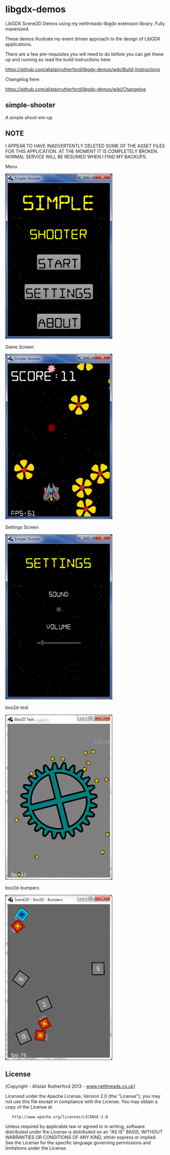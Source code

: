 libgdx-demos
============

LibGDX Scene2D Demos using my netthreads-libgdx extension library. Fully mavenized.

These demos illustrate my event driven approach to the design of LibGDX applications.

There are a few pre-requisites you will need to do before you can get these up and running so read the build instructions here:

https://github.com/alistairrutherford/libgdx-demos/wiki/Build-Instructions


Changelog here:

https://github.com/alistairrutherford/libgdx-demos/wiki/Changelog

simple-shooter
--------------

A simple shoot-em-up

**NOTE** 
--------------

I APPEAR TO HAVE INADVERTENTLY DELETED SOME OF THE ASSET FILES FOR THIS APPLICATION. AT THE MOMENT IT IS COMPLETELY BROKEN. NORMAL SERVICE WILL BE RESUMED WHEN I FIND MY BACKUPS.

Menu

![Demo](https://github.com/alistairrutherford/images/raw/master/simple-shooter1.png) 

Game Screen

![Demo](https://github.com/alistairrutherford/images/raw/master/simple-shooter2.png)

Settings Screen

![Demo](https://github.com/alistairrutherford/images/raw/master/simple-shooter3.png)

box2d-test

![Demo](https://github.com/alistairrutherford/images/raw/master/box2d1.png) 

box2d-bumpers

![Demo](https://github.com/alistairrutherford/images/raw/master/box2dbumpers1.png) 


License
--------
[Copyright - Alistair Rutherford 2013 - www.netthreads.co.uk]

Licensed under the Apache License, Version 2.0 (the "License");
   you may not use this file except in compliance with the License.
   You may obtain a copy of the License at

       http://www.apache.org/licenses/LICENSE-2.0

   Unless required by applicable law or agreed to in writing, software
   distributed under the License is distributed on an "AS IS" BASIS,
   WITHOUT WARRANTIES OR CONDITIONS OF ANY KIND, either express or implied.
   See the License for the specific language governing permissions and
   limitations under the License.
